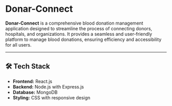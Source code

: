 # Donar-Connect

**Donar-Connect** is a comprehensive blood donation management application designed to streamline the process of connecting donors, hospitals, and organizations. It provides a seamless and user-friendly platform to manage blood donations, ensuring efficiency and accessibility for all users.

---




## 🛠️ Tech Stack

- **Frontend:** React.js
- **Backend:** Node.js with Express.js
- **Database:** MongoDB
- **Styling:** CSS with responsive design
  

